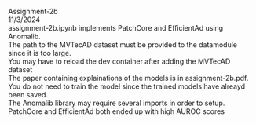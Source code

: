 Assignment-2b<br>
11/3/2024<br>
assignment-2b.ipynb implements PatchCore and EfficientAd using Anomalib.<br>
The path to the MVTecAD dataset must be provided to the datamodule since it is too large.<br>
You may have to reload the dev container after adding the MVTecAD dataset<br>
The paper containing explainations of the models is in assignment-2b.pdf.<br>
You do not need to train the model since the trained models have alreayd been saved.<br>
The Anomalib library may require several imports in order to setup.<br>
PatchCore and EfficientAd both ended up with high AUROC scores<br>

